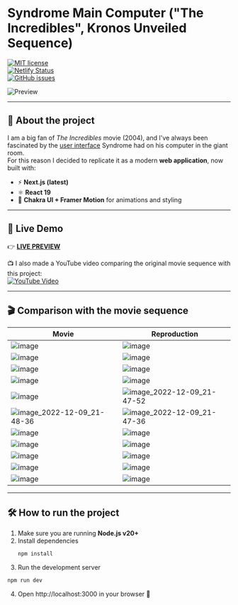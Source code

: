 # Syndrome Main Computer ("The Incredibles", Kronos Unveiled Sequence)

[![MIT license](https://img.shields.io/badge/License-MIT-blue.svg)](https://lbesson.mit-license.org/)  
[![Netlify Status](https://api.netlify.com/api/v1/badges/3564b000-f9d8-47ee-9c26-78ab0b0b5a7c/deploy-status)](https://app.netlify.com/sites/syndromemaincomputer/deploys)  
[![GitHub issues](https://img.shields.io/github/issues/Giuseppetm/syndrome-main-computer)](https://github.com/Giuseppetm/syndrome-main-computer/issues)

![Preview](https://user-images.githubusercontent.com/52317197/182917717-48b535b0-2a95-4b74-af68-0d287f782c86.gif)

---

## 📖 About the project
I am a big fan of *The Incredibles* movie (2004), and I've always been fascinated by the [user interface](https://www.youtube.com/watch?v=IRPI3lSACFc) Syndrome had on his computer in the giant room.  
For this reason I decided to replicate it as a modern **web application**, now built with:

- ⚡ **Next.js (latest)**  
- ⚛️ **React 19**  
- 🎨 **Chakra UI + Framer Motion** for animations and styling  

---

## 🎦 Live Demo
👉 [**LIVE PREVIEW**](https://syndromemaincomputer.netlify.app/)  

📺 I also made a YouTube video comparing the original movie sequence with this project:  
[![YouTube Video](https://user-images.githubusercontent.com/52317197/169821832-94ade0d4-e1a9-4c00-8b62-e3a1c8303d3d.png)](https://www.youtube.com/watch?v=2-cToQpNnaU)

---

## 🎬 Comparison with the movie sequence

| Movie                                                                                                                               | Reproduction                                                                                                                        |
| ----------------------------------------------------------------------------------------------------------------------------------- | ----------------------------------------------------------------------------------------------------------------------------------- |
| ![image](https://user-images.githubusercontent.com/52317197/183285350-2eb4aa72-1945-4cd3-876d-afe8f3f308a6.png)                     | ![image](https://user-images.githubusercontent.com/52317197/183285356-0b08c4fc-eb0a-4c20-b858-1907a1c2b441.png)                     |
| ![image](https://user-images.githubusercontent.com/52317197/183285410-69745cb6-5046-4e03-bfa6-cdca3c40ad18.png)                     | ![image](https://user-images.githubusercontent.com/52317197/183285421-e61eae2e-6eef-4241-8c8f-9fd55a51bff5.png)                     |
| ![image](https://user-images.githubusercontent.com/52317197/183285590-a8cd405c-218f-4d33-b727-11f4b84d2b15.png)                     | ![image](https://user-images.githubusercontent.com/52317197/183285685-a3f760c8-6f06-4c68-9359-1464a14a5455.png)                     |
| ![image](https://user-images.githubusercontent.com/52317197/183285756-8828568c-c25b-46b0-8f26-261de40c3b56.png)                     | ![image](https://user-images.githubusercontent.com/52317197/183285765-06c77d7c-0aaa-40bc-9989-b0388202edc1.png)                     |
| ![image](https://user-images.githubusercontent.com/52317197/183285781-041b2981-2b3a-4485-a0c3-ea340d743567.png)                     | ![image_2022-12-09_21-47-52](https://user-images.githubusercontent.com/52317197/206793915-7c3301ad-9cab-4a8a-bb46-a196c1ac71b5.png) |
| ![image_2022-12-09_21-48-36](https://user-images.githubusercontent.com/52317197/206794019-84c39d8e-9942-480f-859b-b27d284023d0.png) | ![image_2022-12-09_21-47-36](https://user-images.githubusercontent.com/52317197/206794043-ce13f693-5369-4098-98c1-60b99280ba92.png) |
| ![image](https://user-images.githubusercontent.com/52317197/183285812-e3ca04b4-5910-4e93-a205-a2e1802cf891.png)                     | ![image](https://user-images.githubusercontent.com/52317197/183285898-88a973d9-bcf6-4128-9db8-d81bd22938c8.png)                     |
| ![image](https://user-images.githubusercontent.com/52317197/183285822-b19b219d-2150-4602-ae2b-4493d1cf5905.png)                     | ![image](https://user-images.githubusercontent.com/52317197/183285931-12745a2c-b7d3-42d6-b45a-77e56b8ff096.png)                     |
| ![image](https://user-images.githubusercontent.com/52317197/183285831-9b332c47-6481-428f-84d6-19910f33e55d.png)                     | ![image](https://user-images.githubusercontent.com/52317197/183285938-7839b31e-0d42-423e-8a1f-6f198f1032ec.png)                     |
| ![image](https://user-images.githubusercontent.com/52317197/183285839-488de04d-21e2-47a5-95a2-932441236c3d.png)                     | ![image](https://user-images.githubusercontent.com/52317197/183285945-f2be9a09-48f6-4066-921d-c3b4841bb983.png)                     |
| ![image](https://user-images.githubusercontent.com/52317197/183285854-762ccc22-7d46-49a2-b308-61483377d223.png)                     | ![image](https://user-images.githubusercontent.com/52317197/183285955-a7e331eb-122a-4780-b6fa-996d44b3e2e9.png)                     |

---

## 🛠️ How to run the project

1. Make sure you are running **Node.js v20+**  
2. Install dependencies  
   ```bash
   npm install
   ```
3. Run the development server
```bash
npm run dev
```
4. Open http://localhost:3000 in your browser 🎉